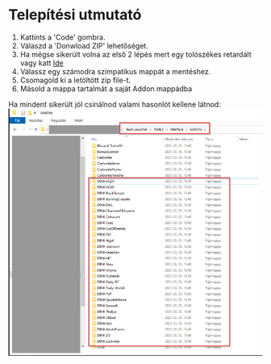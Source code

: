 # Telepítési utmutató

1. Kattints a 'Code' gombra.
2. Válaszd a 'Donwload ZIP' lehetőséget.
3. Ha mégse sikerült volna az első 2 lépés mert egy tolószékes retardált vagy katt [Ide](https://github.com/szucsim/Wotlk_Tauri_DBM/archive/refs/heads/main.zip)
4. Válassz egy számodra szimpatikus mappát a mentéshez.
5. Csomagold ki a letöltött zip file-t.
6. Másold a mappa tartalmát a saját Addon mappádba

Ha mindent sikerült jól csinálnod valami hasonlót kellene látnod:
![Image of Yaktocat](https://github.com/szucsim/Wotlk_Tauri_DBM/blob/main/adoons.png)
